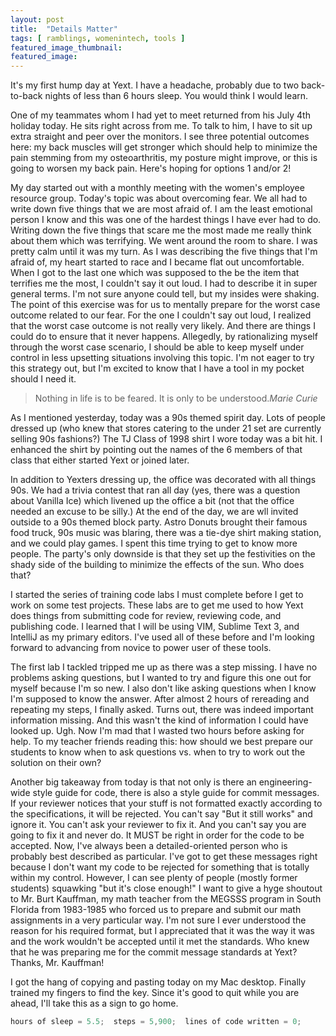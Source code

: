```yaml
---
layout: post
title:  "Details Matter"
tags: [ ramblings, womenintech, tools ]
featured_image_thumbnail:
featured_image: 
---
```

It's my first hump day at Yext.  I have a headache, probably due to two back-to-back nights of less than 6 hours sleep.  You would think I would learn.  

One of my teammates whom I had yet to meet returned from his July 4th holiday today.  He sits right across from me. To talk to him, I have to sit up extra straight and peer over the monitors.  I see three potential outcomes here:  my back muscles will get stronger which should help to minimize the pain stemming from my osteoarthritis, my posture might improve, or this is going to worsen my back pain.  Here's hoping for options 1 and/or 2!   

My day started out with a monthly meeting with the women's employee resource group.  Today's topic was about overcoming fear.  We all had to write down five things that we are most afraid of.  I am the least emotional person I know and this was one of the hardest things I have ever had to do.  Writing down the five things that scare me the most made me really think about them which was terrifying.  We went around the room to share.  I was pretty calm until it was my turn.  As I was describing the five things that I'm afraid of, my heart started to race and I became flat out uncomfortable.  When I got to the last one which was supposed to the be the item that terrifies me the most, I couldn't say it out loud.  I had to describe it in super general terms.  I'm not sure anyone could tell, but my insides were shaking.  The point of this exercise was for us to mentally prepare for the worst case outcome related to our fear.  For the one I couldn't say out loud, I realized that the worst case outcome is not really very likely.  And there are things I could do to ensure that it never happens.  Allegedly, by rationalizing myself through the worst case scenario, I should be able to keep myself under control in less upsetting situations involving this topic.  I'm not eager to try this strategy out, but I'm excited to know that I have a tool in my pocket should I need it.

>Nothing in life is to be feared. It is only to be understood.<cite>Marie Curie</cite>

As I mentioned yesterday, today was a 90s themed spirit day.  Lots of people dressed up (who knew that stores catering to the under 21 set are currently selling 90s fashions?)  The TJ Class of 1998 shirt I wore today was a bit hit.  I enhanced the shirt by pointing out the names of the 6 members of that class that either started Yext or joined later.  

In addition to Yexters dressing up, the office was decorated with all things 90s.  We had a trivia contest that ran all day (yes, there was a question about Vanilla Ice) which livened up the office a bit (not that the office needed an excuse to be silly.) At the end of the day, we are wll invited outside to a 90s themed block party. Astro Donuts brought their famous food truck, 90s music was blaring, there was a tie-dye shirt making station, and we could play games.  I spent this time trying to get to know more people.  The party's only downside is that they set up the festivities on the shady side of the building to minimize the effects of the sun.  Who does that?

I started the series of training code labs I must complete before I get to work on some test projects.  These labs are to get me used to how Yext does things from submitting code for review, reviewing code, and publishing code.  I learned that I will be using VIM, Sublime Text 3, and IntelliJ as my primary editors.  I've used all of these before and I'm looking forward to advancing from novice to power user of these tools.

The first lab I tackled tripped me up as there was a step missing.  I have no problems asking questions, but I wanted to try and figure this one out for myself because I'm so new. I also don't like asking questions when I know I'm supposed to know the answer.  After almost 2 hours of rereading and repeating my steps, I finally asked. Turns out, there was indeed important information missing.  And this wasn't the kind of information I could have looked up.  Ugh.  Now I'm mad that I wasted two hours before asking for help.  To my teacher friends reading this:  how should we best prepare our students to know when to ask questions vs. when to try to work out the solution on their own?   

Another big takeaway from today is that not only is there an engineering-wide style guide for code, there is also a style guide for commit messages.  If your reviewer notices that your stuff is not formatted exactly according to the specifications, it will be rejected.  You can't say "But it still works" and ignore it.  You can't ask your reviewer to fix it.  And you can't say you are going to fix it and never do.  It MUST be right in order for the code to be accepted.  Now,  I've always been a detailed-oriented person who is probably best described as particular. I've got to get these messages right because I don't want my code to be rejected for something that is totally within my control.  However, I can see plenty of people (mostly former students) squawking "but it's close enough!"  I want to give a hyge shoutout to Mr. Burt Kauffman, my math teacher from the MEGSSS program in South Florida from 1983-1985 who forced us to prepare and submit our math assignments in a very particular way.  I'm not sure I ever understood the reason for his required format, but I appreciated that it was the way it was and the work wouldn't be accepted until it met the standards.  Who knew that he was preparing me for the commit message standards at Yext?  Thanks, Mr. Kauffman!  

I got the hang of copying and pasting today on my Mac desktop.  Finally trained my fingers to find the <command> key.  Since it's good to quit while you are ahead, I'll take this as a sign to go home.  

```Java
hours of sleep = 5.5;  steps = 5,900;  lines of code written = 0;
```


